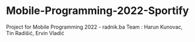 # Mobile-Programming-2022-Sportify
Project for Mobile Programming 2022 - radnik.ba  Team : Harun Kunovac, Tin Radišić, Ervin Vladić
